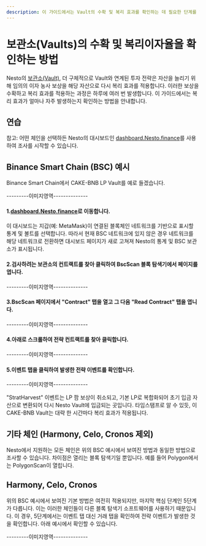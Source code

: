 ```yaml
---
description: 이 가이드에서는 Vault의 수확 및 복리 효과를 확인하는 데 필요한 단계를 알려줍니다.
---
```


# 보관소(Vaults)의 수확 및 복리이자율을 확인하는 방법

Nesto의 [보관소(Vault)](../../undefined-1/vaults.md), 더 구체적으로 Vault와 연계된 투자 전략은 자산을 늘리기 위해 임의의 이자 농사 보상을 해당 자산으로 다시 복리 효과를 적용합니다. 이러한 보상을 수확하고 복리 효과를 적용하는 과정은 하루에 여러 번 발생합니다. 이 가이드에서는 복리 효과가 얼마나 자주 발생하는지 확인하는 방법을 안내합니다.

## 연습

참고: 어떤 체인을 선택하든 Nesto의 대시보드인 [dashboard.Nesto.finance](https://dashboard.beefy.finance/)를 사용하여 조사를 시작할 수 있습니다.

## Binance Smart Chain (BSC) 예시

Binance Smart Chain에서 CAKE-BNB LP Vault를 예로 들겠습니다.

\---------이미지영역--------------

#### 1.[dashboard.Nesto.finance](https://dashboard.beefy.finance/)로 이동합니다.

이 대시보드는 지갑(예: MetaMask)이 연결된 블록체인 네트워크를 기반으로 표시할 통계 및 볼트를 선택합니다. 따라서 현재 BSC 네트워크에 있지 않은 경우 네트워크를 해당 네트워크로 전환하면 대시보드 페이지가 새로 고쳐져 Nesto의 통계 및 BSC 보관소가 표시됩니다.

#### 2.검사하려는 보관소의 컨트랙트를 찾아 클릭하여 BscScan 블록 탐색기에서 페이지를 엽니다.

\---------이미지영역--------------

#### 3.BscScan 페이지에서 "Contract" 탭을 열고 그 다음 "Read Contract" 탭을 엽니다.

\---------이미지영역--------------

#### 4.아래로 스크롤하여 전략 컨트랙트를 찾아 클릭합니다.

\---------이미지영역--------------

#### 5.이벤트 탭을 클릭하여 발생한 전략 이벤트를 확인합니다.

\---------이미지영역--------------

"StratHarvest" 이벤트는 LP 팜 보상이 취소되고, 기본 LP로 복합화되어 초기 입금 자산으로 변환되어 다시 Nesto Vault에 입금되는 곳입니다. 타임스탬프로 알 수 있듯, 이 CAKE-BNB Vault는 대략 한 시간마다 복리 효과가 적용됩니다.

## 기타 체인 (Harmony, Celo, Cronos 제외)

Nesto에서 지원하는 모든 체인은 위의 BSC 예시에서 보여진 방법과 동일한 방법으로 조사할 수 있습니다. 차이점은 열리는 블록 탐색기일 뿐입니다. 예를 들어 Polygon에서는 PolygonScan이 열립니다.

## Harmony, Celo, Cronos

위의 BSC 예시에서 보여진 기본 방법은 여전히 적용되지만, 마지막 핵심 단계인 5단계가 다릅니다. 이는 이러한 체인들이 다른 블록 탐색기 소프트웨어를 사용하기 때문입니다. 이 경우, 5단계에서는 이벤트 탭 대신 거래 탭을 확인하여 전략 이벤트가 발생한 것을 확인합니다. 아래 예시에서 확인할 수 있습니다.

\---------이미지영역--------------
